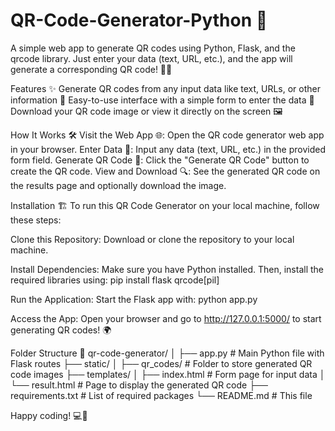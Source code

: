 # QR-Code-Generator-Python 🚀

A simple web app to generate QR codes using Python, Flask, and the qrcode library. Just enter your data (text, URL, etc.), and the app will generate a corresponding QR code! 🧑‍💻

Features ✨
Generate QR codes from any input data like text, URLs, or other information 📱
Easy-to-use interface with a simple form to enter the data 📑
Download your QR code image or view it directly on the screen 🖼️

How It Works 🛠️
Visit the Web App 🌐: Open the QR code generator web app in your browser.
Enter Data 📝: Input any data (text, URL, etc.) in the provided form field.
Generate QR Code 🔄: Click the "Generate QR Code" button to create the QR code.
View and Download 🔍: See the generated QR code on the results page and optionally download the image.

Installation 🏗️
To run this QR Code Generator on your local machine, follow these steps:

Clone this Repository: Download or clone the repository to your local machine.

Install Dependencies:
Make sure you have Python installed. Then, install the required libraries using: pip install flask qrcode[pil]

Run the Application:
Start the Flask app with: python app.py

Access the App: Open your browser and go to http://127.0.0.1:5000/ to start generating QR codes! 🌍

Folder Structure 📂
qr-code-generator/ │
├── app.py # Main Python file with Flask routes
├── static/
│ ├── qr_codes/ # Folder to store generated QR code images
├── templates/
│ ├── index.html # Form page for input data
│ └── result.html # Page to display the generated QR code
├── requirements.txt # List of required packages
└── README.md # This file

Happy coding! 💻🔧
